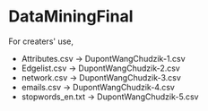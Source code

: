 # DataMiningFinal

For creaters' use,

- Attributes.csv -> DupontWangChudzik-1.csv
- Edgelist.csv -> DupontWangChudzik-2.csv
- network.csv -> DupontWangChudzik-3.csv
- emails.csv -> DupontWangChudzik-4.csv
- stopwords_en.txt -> DupontWangChudzik-5.csv
